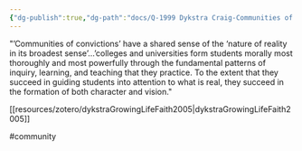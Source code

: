 ```yaml
---
{"dg-publish":true,"dg-path":"docs/Q-1999 Dykstra Craig-Communities of convictions’ have a shared sense of the ‘nature of reality in its broadest sense’.md","permalink":"/docs/q-1999-dykstra-craig-communities-of-convictions-have-a-shared-sense-of-the-nature-of-reality-in-its-broadest-sense/","noteIcon":""}
---
```



"’Communities of convictions’ have a shared sense of the ‘nature of reality in its broadest sense’…’colleges and universities form students morally most thoroughly and most powerfully through the fundamental patterns of inquiry, learning, and teaching that they practice. To the extent that they succeed in guiding students into attention to what is real, they succeed in the formation of both character and vision."

[[resources/zotero/dykstraGrowingLifeFaith2005\|dykstraGrowingLifeFaith2005]]

#community 
